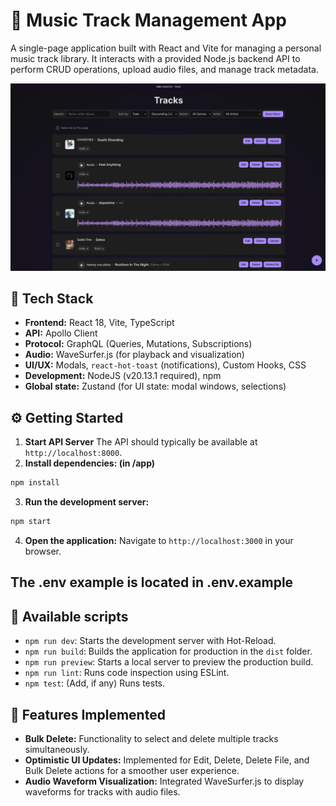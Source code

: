 # 🎵 Music Track Management App

A single-page application built with React and Vite for managing a personal music track library. It interacts with a provided Node.js backend API to perform CRUD operations, upload audio files, and manage track metadata.

![The main screen of the application](./src/assets/tracks.jpg)

## 🚀 Tech Stack

*   **Frontend:** React 18, Vite, TypeScript
*   **API:** Apollo Client 
*   **Protocol:** GraphQL (Queries, Mutations, Subscriptions)
*   **Audio:** WaveSurfer.js (for playback and visualization)
*   **UI/UX:** Modals, `react-hot-toast` (notifications), Custom Hooks, CSS
*   **Development:** NodeJS (v20.13.1 required), npm
*   **Global state:** Zustand (for UI state: modal windows, selections)

## ⚙️ Getting Started

1. **Start API Server** 
The API should typically be available at `http://localhost:8000`.
2. **Install dependencies: (in /app)**
```bash
npm install
```
3. **Run the development server:**
```bash
npm start
```

4. **Open the application:**
    Navigate to `http://localhost:3000` in your browser.
    
## The .env example is located in .env.example

## 📜 Available scripts

* `npm run dev`: Starts the development server with Hot-Reload.
* `npm run build`: Builds the application for production in the `dist` folder.
* `npm run preview`: Starts a local server to preview the production build.
* `npm run lint`: Runs code inspection using ESLint.
* `npm test`: (Add, if any) Runs tests.

## 🎉 Features Implemented

*   **Bulk Delete:** Functionality to select and delete multiple tracks simultaneously.
*   **Optimistic UI Updates:** Implemented for Edit, Delete, Delete File, and Bulk Delete actions for a smoother user experience.
*   **Audio Waveform Visualization:** Integrated WaveSurfer.js to display waveforms for tracks with audio files.
